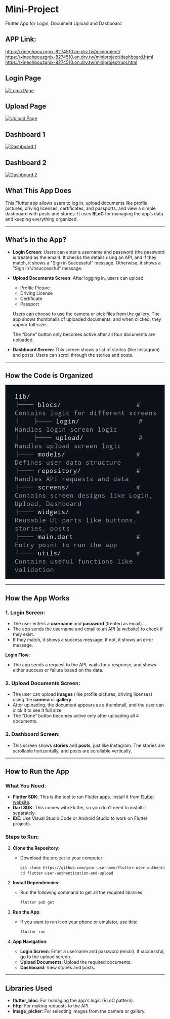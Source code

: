# Mini-Project

Flutter App for Login, Document Upload and Dashboard

## APP Link: 

  https://xineohpouzgnix-8274510.on.drv.tw/miniproject/
  https://xineohpouzgnix-8274510.on.drv.tw/miniproject/dashboard.html
  https://xineohpouzgnix-8274510.on.drv.tw/miniproject/upl.html


## Login Page
[![Login Page](./Login%20Page%20-%20Google%20Chrome%2012_8_2024%203_03_23%20AM.png)](https://your-login-page-link.com)

## Upload Page
[![Upload Page](./uplpage.png)](https://your-upload-page-link.com)

## Dashboard 1
[![Dashboard 1](./dashboard1.png)](https://your-upload-page-link.com)

## Dashboard 2
[![Dashboard 2](./dashboard2.png)](https://your-upload-page-link.com)





## **What This App Does**

This Flutter app allows users to log in, upload documents like profile pictures, driving licenses, certificates, and passports, and view a simple dashboard with posts and stories. It uses **BLoC** for managing the app’s data and keeping everything organized.

---

## **What’s in the App?**

- **Login Screen**: Users can enter a username and password (the password is treated as the email). It checks the details using an API, and if they match, it shows a "Sign in Successful" message. Otherwise, it shows a "Sign in Unsuccessful" message.
  
- **Upload Documents Screen**: After logging in, users can upload:
  - Profile Picture
  - Driving License
  - Certificate
  - Passport

  Users can choose to use the camera or pick files from the gallery. The app shows thumbnails of uploaded documents, and when clicked, they appear full-size. 

  The “Done” button only becomes active after all four documents are uploaded.

- **Dashboard Screen**: This screen shows a list of stories (like Instagram) and posts. Users can scroll through the stories and posts.

---

## **How the Code is Organized**

![Directory Structure](./readme.jpg)

---

## **How the App Works**

### **1. Login Screen:**
- The user enters a **username** and **password** (treated as email).
- The app sends the username and email to an API (a website) to check if they exist.
- If they match, it shows a success message. If not, it shows an error message.
  
**Login Flow**: 
- The app sends a request to the API, waits for a response, and shows either success or failure based on the data.

### **2. Upload Documents Screen:**
- The user can upload **images** (like profile pictures, driving licenses) using the **camera** or **gallery**.
- After uploading, the document appears as a thumbnail, and the user can click it to see it full size.
- The “Done” button becomes active only after uploading all 4 documents.

### **3. Dashboard Screen:**
- This screen shows **stories** and **posts**, just like Instagram. The stories are scrollable horizontally, and posts are scrollable vertically.

---

## **How to Run the App**

### **What You Need:**
- **Flutter SDK**: This is the tool to run Flutter apps. Install it from [Flutter website](https://flutter.dev/docs/get-started/install).
- **Dart SDK**: This comes with Flutter, so you don’t need to install it separately.
- **IDE**: Use Visual Studio Code or Android Studio to work on Flutter projects.

### **Steps to Run:**

1. **Clone the Repository**:
   - Download the project to your computer:
     ```bash
     git clone https://github.com/your-username/flutter-user-authentication-and-upload.git
     cd flutter-user-authentication-and-upload
     ```

2. **Install Dependencies**:
   - Run the following command to get all the required libraries:
     ```bash
     flutter pub get
     ```

3. **Run the App**:
   - If you want to run it on your phone or emulator, use this:
     ```bash
     flutter run
     ```

4. **App Navigation**:
   - **Login Screen**: Enter a username and password (email). If successful, go to the upload screen.
   - **Upload Documents**: Upload the required documents.
   - **Dashboard**: View stories and posts.

---

## **Libraries Used**

- **flutter_bloc**: For managing the app's logic (BLoC pattern).
- **http**: For making requests to the API.
- **image_picker**: For selecting images from the camera or gallery.
